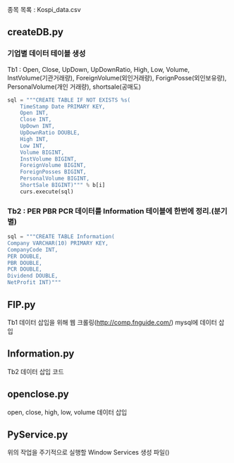 종목 목록 : Kospi_data.csv

## createDB.py
### 기업별 데이터 테이블 생성
Tb1 : Open, Close, UpDown, UpDownRatio, High, Low, Volume, InstVolume(기관거래량), ForeignVolume(외인거래량), ForignPosse(외인보유량), PersonalVolume(개인 거래량), shortsale(공매도)
```python
sql = """CREATE TABLE IF NOT EXISTS %s(
    TimeStamp Date PRIMARY KEY,
    Open INT,
    Close INT,
    UpDown INT,
    UpDownRatio DOUBLE,
    High INT,
    Low INT,
    Volume BIGINT,
    InstVolume BIGINT,
    ForeignVolume BIGINT,
    ForeignPosses BIGINT,
    PersonalVolume BIGINT,
    ShortSale BIGINT)""" % b[i]
    curs.execute(sql)
```
### Tb2 : PER PBR PCR 데이터를 Information 테이블에 한번에 정리.(분기별)
```python
sql = """CREATE TABLE Information(
Company VARCHAR(10) PRIMARY KEY,
CompanyCode INT,
PER DOUBLE,
PBR DOUBLE,
PCR DOUBLE,
Dividend DOUBLE,
NetProfit INT)"""
```
## FIP.py
Tb1 데이터 삽입을 위해 웹 크롤링(http://comp.fnguide.com/) mysql에 데이터 삽입

## Information.py
Tb2 데이터 삽입 코드

## openclose.py
open, close, high, low, volume 데이터 삽입

## PyService.py
위의 작업을 주기적으로 실행할 Window Services 생성 파일()
